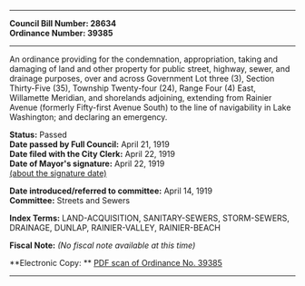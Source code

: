 * * * * *  
  
**Council Bill Number: [](#h0)[](#h2)28634**   
**Ordinance Number: 39385**  
  
* * * * *  
  
An ordinance providing for the condemnation, appropriation, taking and damaging of land and other property for public street, highway, sewer, and drainage purposes, over and across Government Lot three (3), Section Thirty-Five (35), Township Twenty-four (24), Range Four (4) East, Willamette Meridian, and shorelands adjoining, extending from Rainier Avenue (formerly Fifty-first Avenue South) to the line of navigability in Lake Washington; and declaring an emergency.  
  
**Status:** Passed   
**Date passed by Full Council:** April 21, 1919   
**Date filed with the City Clerk:** April 22, 1919   
**Date of Mayor's signature:** April 22, 1919   
[(about the signature date)](/~public/approvaldate.htm)   
  
  
**Date introduced/referred to committee:** April 14, 1919   
**Committee:** Streets and Sewers   
  
**Index Terms:** LAND-ACQUISITION, SANITARY-SEWERS, STORM-SEWERS, DRAINAGE, DUNLAP, RAINIER-VALLEY, RAINIER-BEACH  
  
**Fiscal Note:** *(No fiscal note available at this time)*  
  
**Electronic Copy: ** [PDF scan of Ordinance No. 39385](/~archives/Ordinances/Ord_39385.pdf)  
  
* * * * *  
